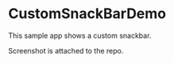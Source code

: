 # CustomSnackBarDemo
This sample app shows a custom snackbar. 

Screenshot is attached to the repo.
